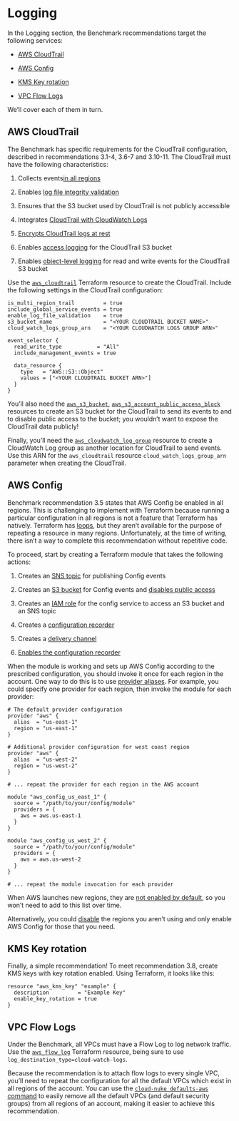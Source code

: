 # Logging

In the Logging section, the Benchmark recommendations target the following services:

- [AWS CloudTrail](https://docs.aws.amazon.com/awscloudtrail/latest/userguide/cloudtrail-user-guide.html)

- [AWS Config](https://docs.aws.amazon.com/config/latest/developerguide/WhatIsConfig.html)

- [KMS Key rotation](https://docs.aws.amazon.com/kms/latest/developerguide/rotate-keys.html)

- [VPC Flow Logs](https://docs.aws.amazon.com/vpc/latest/userguide/flow-logs.html)

We’ll cover each of them in turn.

## AWS CloudTrail

The Benchmark has specific requirements for the CloudTrail configuration, described in recommendations 3.1-4, 3.6-7 and 3.10-11.
The CloudTrail must have the following characteristics:

1. Collects events[in all regions](https://docs.aws.amazon.com/awscloudtrail/latest/userguide/receive-cloudtrail-log-files-from-multiple-regions.html)

2. Enables [log file integrity validation](https://docs.aws.amazon.com/awscloudtrail/latest/userguide/cloudtrail-log-file-validation-intro.html)

3. Ensures that the S3 bucket used by CloudTrail is not publicly accessible

4. Integrates [CloudTrail with CloudWatch Logs](https://docs.aws.amazon.com/awscloudtrail/latest/userguide/send-cloudtrail-events-to-cloudwatch-logs.html)

5. [Encrypts CloudTrail logs at rest](https://docs.aws.amazon.com/awscloudtrail/latest/userguide/encrypting-cloudtrail-log-files-with-aws-kms.html)

6. Enables [access logging](https://docs.aws.amazon.com/AmazonS3/latest/dev/ServerLogs.html) for the CloudTrail S3 bucket

7. Enables [object-level logging](https://docs.aws.amazon.com/AmazonS3/latest/user-guide/enable-cloudtrail-events.html) for read and write events for the CloudTrail S3 bucket

Use the [`aws_cloudtrail`](https://www.terraform.io/docs/providers/aws/r/cloudtrail.html) Terraform resource to create the CloudTrail. Include the following settings in the CloudTrail configuration:

```hcl
is_multi_region_trail         = true
include_global_service_events = true
enable_log_file_validation    = true
s3_bucket_name                = "<YOUR CLOUDTRAIL BUCKET NAME>"
cloud_watch_logs_group_arn    = "<YOUR CLOUDWATCH LOGS GROUP ARN>"

event_selector {
  read_write_type           = "All"
  include_management_events = true

  data_resource {
    type   = "AWS::S3::Object"
    values = ["<YOUR CLOUDTRAIL BUCKET ARN>"]
  }
}
```

You’ll also need the [`aws_s3_bucket`](https://www.terraform.io/docs/providers/aws/r/s3_bucket.html),
[`aws_s3_account_public_access_block`](https://www.terraform.io/docs/providers/aws/r/s3_account_public_access_block.html)
resources to create an S3 bucket for the CloudTrail to send its events to and to disable public access to the bucket;
you wouldn’t want to expose the CloudTrail data publicly!

Finally, you’ll need the
[`aws_cloudwatch_log_group`](https://www.terraform.io/docs/providers/aws/r/cloudwatch_log_group.html) resource to
create a CloudWatch Log group as another location for CloudTrail to send events. Use this ARN for the `aws_cloudtrail`
resource `cloud_watch_logs_group_arn` parameter when creating the CloudTrail.

## AWS Config

Benchmark recommendation 3.5 states that AWS Config be enabled in all regions. This is challenging to implement with
Terraform because running a particular configuration in all regions is not a feature that Terraform has natively.
Terraform has [loops](https://www.terraform.io/docs/configuration/expressions.html#for-expressions), but they aren’t
available for the purpose of repeating a resource in many regions. Unfortunately, at the time of writing, there isn’t a
way to complete this recommendation without repetitive code.

To proceed, start by creating a Terraform module that takes the following actions:

1. Creates an [SNS topic](https://www.terraform.io/docs/providers/aws/r/sns_topic.html) for publishing Config events

2. Creates an [S3 bucket](https://www.terraform.io/docs/providers/aws/d/s3_bucket.html) for Config events and [disables public access](https://www.terraform.io/docs/providers/aws/r/s3_account_public_access_block.html)

3. Creates an [IAM role](https://www.terraform.io/docs/providers/aws/d/iam_role.html) for the config service to access an S3 bucket and an SNS topic

4. Creates a [configuration recorder](https://www.terraform.io/docs/providers/aws/r/config_configuration_recorder.html)

5. Creates a [delivery channel](https://www.terraform.io/docs/providers/aws/r/config_delivery_channel.html)

6. [Enables the configuration recorder](https://www.terraform.io/docs/providers/aws/r/config_configuration_recorder_status.html)

When the module is working and sets up AWS Config according to the prescribed configuration, you should invoke it once
for each region in the account. One way to do this is to use
[provider aliases](https://www.terraform.io/docs/configuration/providers.html#alias-multiple-provider-instances). For
example, you could specify one provider for each region, then invoke the module for each provider:

```hcl
# The default provider configuration
provider "aws" {
  alias  = "us-east-1"
  region = "us-east-1"
}

# Additional provider configuration for west coast region
provider "aws" {
  alias  = "us-west-2"
  region = "us-west-2"
}

# ... repeat the provider for each region in the AWS account

module "aws_config_us_east_1" {
  source = "/path/to/your/config/module"
  providers = {
    aws = aws.us-east-1
  }
}

module "aws_config_us_west_2" {
  source = "/path/to/your/config/module"
  providers = {
    aws = aws.us-west-2
  }
}

# ... repeat the module invocation for each provider
```

When AWS launches new regions, they are [not enabled by default](https://docs.aws.amazon.com/general/latest/gr/rande-manage.html), so you won’t need to add to this list over time.

Alternatively, you could [disable](https://docs.aws.amazon.com/general/latest/gr/rande-manage.html#rande-manage-disable) the regions you aren’t using and only enable AWS Config for those that you need.

## KMS Key rotation

Finally, a simple recommendation! To meet recommendation 3.8, create KMS keys with key rotation enabled. Using Terraform, it looks like this:

```hcl
resource "aws_kms_key" "example" {
  description         = "Example Key"
  enable_key_rotation = true
}
```

## VPC Flow Logs

Under the Benchmark, all VPCs must have a Flow Log to log network traffic. Use the
[`aws_flow_log`](https://www.terraform.io/docs/providers/aws/r/flow_log.html) Terraform resource, being sure to use
`log_destination_type=cloud-watch-logs`.

Because the recommendation is to attach flow logs to every single VPC, you’ll need to repeat the configuration for all
the default VPCs which exist in all regions of the account. You can use the
[`cloud-nuke defaults-aws` command](https://github.com/gruntwork-io/cloud-nuke) to easily remove all the default VPCs
(and default security groups) from all regions of an account, making it easier to achieve this recommendation.


<!-- ##DOCS-SOURCER-START
{
  "sourcePlugin": "local-copier",
  "hash": "fa7e59351da6b6e1fadfd62d09cf2c27"
}
##DOCS-SOURCER-END -->
